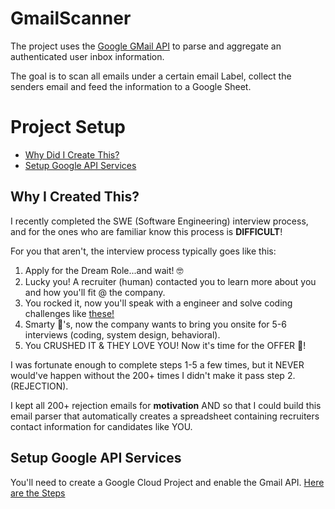 # GmailScanner

The project uses the [Google GMail API](https://developers.google.com/gmail/api/)
to parse and aggregate an authenticated user inbox information. 

The goal is to scan all emails under a certain email Label, collect the senders email and
feed the information to a Google Sheet.

# Project Setup
  - [Why Did I Create This?](#Why-I-Created-This?)
  - [Setup Google API Services](#Setup-Google-API-Services)

## Why I Created This?
I recently completed the SWE (Software Engineering) interview process, and for the
ones who are familiar know this process is **DIFFICULT**!

For you that aren't, the interview process typically goes like this:
1. Apply for the Dream Role...and wait! 🤓
2. Lucky you! A recruiter (human) contacted you to learn more about you and how you'll fit @ the company.
3. You rocked it, now you'll speak with a engineer and solve coding challenges like [these!](https://leetcode.com/)
4. Smarty 👖's, now the company wants to bring you onsite for 5-6 interviews (coding, system design, behavioral).
5. You CRUSHED IT & THEY LOVE YOU! Now it's time for the OFFER 💸!

I was fortunate enough to complete steps 1-5 a few times, but it NEVER would've happen without the 200+ times I didn't make it pass step 2. (REJECTION).

I kept all 200+ rejection emails for **motivation** AND so that I could build this email parser that automatically creates a spreadsheet containing recruiters contact information for candidates like YOU.

## Setup Google API Services
You'll need to create a Google Cloud Project and enable the Gmail API. [Here are the Steps](./setup_google.md)


  
   